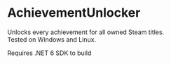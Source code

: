 # AchievementUnlocker
Unlocks every achievement for all owned Steam titles.<br>
Tested on Windows and Linux.

Requires .NET 6 SDK to build
